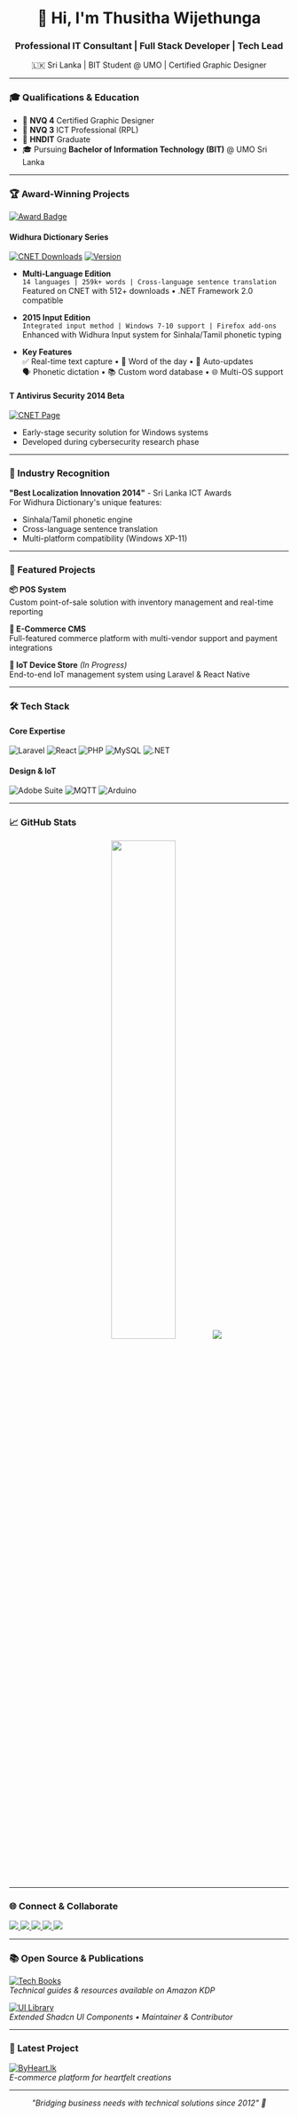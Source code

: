 <h1 align="center">👋 Hi, I'm Thusitha Wijethunga</h1>
<h3 align="center">Professional IT Consultant | Full Stack Developer | Tech Lead</h3>
<p align="center">🇱🇰 Sri Lanka | BIT Student @ UMO | Certified Graphic Designer</p>

---

### 🎓 Qualifications & Education
- 🏅 **NVQ 4** Certified Graphic Designer
- 📜 **NVQ 3** ICT Professional (RPL)
- 📘 **HNDIT** Graduate 
- 🎓 Pursuing **Bachelor of Information Technology (BIT)** @ UMO Sri Lanka

---

### 🏆 Award-Winning Projects

[![Award Badge](https://img.shields.io/badge/🏆_Award_Winning_Innovation-00599C?style=flat&logo=github&logoColor=white)](https://download.cnet.com/developer/widhura/i-10312412/)

#### **Widhura Dictionary Series**
[![CNET Downloads](https://img.shields.io/badge/📥_500k+_Downloads-000000?style=flat&logo=cnet&logoColor=white)](https://download.cnet.com/widhura-dictionary-multi-language/3000-2279_4-76105091.html)
[![Version](https://img.shields.io/badge/🚀_Latest_v1.0.6-4B0082?style=flat)](https://download.cnet.com/widhura-dictionary-2015-with-widhura-input/3000-2279_4-76247583.html)

- **Multi-Language Edition**  
  `14 languages | 259k+ words | Cross-language sentence translation`  
  Featured on CNET with 512+ downloads • .NET Framework 2.0 compatible

- **2015 Input Edition**  
  `Integrated input method | Windows 7-10 support | Firefox add-ons`  
  Enhanced with Widhura Input system for Sinhala/Tamil phonetic typing

- **Key Features**  
  ✅ Real-time text capture • 📅 Word of the day • 🔄 Auto-updates  
  🗣️ Phonetic dictation • 📚 Custom word database • 🌐 Multi-OS support

#### **T Antivirus Security 2014 Beta**
[![CNET Page](https://img.shields.io/badge/🔒_Security_Suite-FF6600?style=flat&logo=windowsterminal&logoColor=white)](https://download.cnet.com/download/t-antivirus-security-2014-beta/3000-2239_4-75999567.html)
- Early-stage security solution for Windows systems
- Developed during cybersecurity research phase

---

### 🏅 Industry Recognition
**"Best Localization Innovation 2014"** - Sri Lanka ICT Awards  
For Widhura Dictionary's unique features:
- Sinhala/Tamil phonetic engine
- Cross-language sentence translation
- Multi-platform compatibility (Windows XP-11)

---

### 🔨 Featured Projects
**📦 POS System**  
Custom point-of-sale solution with inventory management and real-time reporting

**🛒 E-Commerce CMS**  
Full-featured commerce platform with multi-vendor support and payment integrations

**🚀 IoT Device Store** *(In Progress)*  
End-to-end IoT management system using Laravel & React Native

---

### 🛠️ Tech Stack
#### **Core Expertise**
![Laravel](https://img.shields.io/badge/-Laravel-FF2D20?style=flat&logo=laravel&logoColor=white)
![React](https://img.shields.io/badge/-React-61DAFB?style=flat&logo=react&logoColor=black)
![PHP](https://img.shields.io/badge/-PHP-777BB4?style=flat&logo=php&logoColor=white)
![MySQL](https://img.shields.io/badge/-MySQL-4479A1?style=flat&logo=mysql&logoColor=white)
![.NET](https://img.shields.io/badge/-.NET-512BD4?style=flat&logo=dotnet&logoColor=white)

#### **Design & IoT**
![Adobe Suite](https://img.shields.io/badge/-Adobe-FF0000?style=flat&logo=adobe&logoColor=white)
![MQTT](https://img.shields.io/badge/-MQTT-660066?style=flat&logo=eclipse-mosquitto&logoColor=white)
![Arduino](https://img.shields.io/badge/-Arduino-00979D?style=flat&logo=arduino&logoColor=white)

---

### 📈 GitHub Stats
<p align="center">
  <img width="48%" src="https://github-readme-stats.vercel.app/api?username=thusithawijethunga&show_icons=true&theme=radical" />
  <img src="https://github-readme-stats.vercel.app/api/top-langs/?username=thusithawijethunga&layout=compact&theme=radical" />
</p>

---

### 🌐 Connect & Collaborate
<p align="left">
  <a href="https://www.linkedin.com/in/thusitha-avinda-38445879">
    <img src="https://img.shields.io/badge/LinkedIn-0077B5?style=for-the-badge&logo=linkedin&logoColor=white" />
  </a>
  <a href="https://byheart.lk">
    <img src="https://img.shields.io/badge/Portfolio-FF69B4?style=for-the-badge&logo=atom&logoColor=white" />
  </a>
  <a href="mailto:thusithawijethunga@gmail.com">
    <img src="https://img.shields.io/badge/Email-D14836?style=for-the-badge&logo=gmail&logoColor=white" />
  </a>
  <a href="https://buymeacoffee.com/thusithawijethunga">
    <img src="https://img.shields.io/badge/Support_Me-FFDD00?style=for-the-badge&logo=buy-me-a-coffee&logoColor=black" />
  </a>
  <a href="https://www.youtube.com/@byheartlk">
    <img src="https://img.shields.io/badge/YouTube-FF0000?style=for-the-badge&logo=youtube&logoColor=white" />
  </a>
</p>

---

### 📚 Open Source & Publications
[![Tech Books](https://img.shields.io/badge/📚_My_Books-4285F4?style=for-the-badge&logo=amazon&logoColor=white)](https://books.byheart.lk)  
_Technical guides & resources available on Amazon KDP_

[![UI Library](https://img.shields.io/badge/🎨_UI_Library-4A154B?style=for-the-badge&logo=storybook&logoColor=white)](https://ui.byheart.lk)  
_Extended Shadcn UI Components • Maintainer & Contributor_

---

### 🚀 Latest Project
[![ByHeart.lk](https://img.shields.io/badge/Visit-ByHeart.lk-FF69B4?style=for-the-badge)](https://byheart.lk)  
_E-commerce platform for heartfelt creations_

---
<p align="center">
  <i>"Bridging business needs with technical solutions since 2012" 💼</i>
</p>
